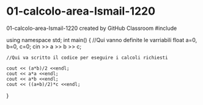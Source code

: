 # 01-calcolo-area-Ismail-1220
01-calcolo-area-Ismail-1220 created by GitHub Classroom
#include <iostream>

using namespace std;
int main()
{
    //Qui vanno definite le varriabili
    float a=0, b=0, c=0;
    cin >> a >> b >> c;
    
    //Qui va scritto il codice per eseguire i calcoli richiesti
    
    cout << (a*b)/2 <<endl;
    cout << a*a <<endl;
    cout << a*b <<endl;
    cout << ((a+b)/2)*c <<endl;
}

